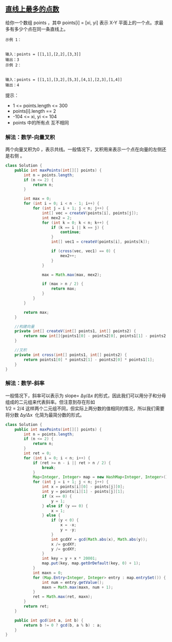 ## [直线上最多的点数](https://leetcode.cn/problems/max-points-on-a-line/description/)

给你一个数组 points ，其中 points[i] = [xi, yi] 表示 X-Y 平面上的一个点。求最多有多少个点在同一条直线上。
````
示例 1：


输入：points = [[1,1],[2,2],[3,3]]
输出：3
示例 2：


输入：points = [[1,1],[3,2],[5,3],[4,1],[2,3],[1,4]]
输出：4
````

提示：

- 1 <= points.length <= 300
- points[i].length == 2
- -104 <= xi, yi <= 104
- points 中的所有点 互不相同

### 解法：数学-向量叉积
两个向量叉积为0 ，表示共线。一般情况下，叉积用来表示一个点在向量的左侧还是右侧 。
````java
class Solution {
    public int maxPoints(int[][] points) {
        int n = points.length;
        if (n <= 2) {
            return n;
        }

        int max = 0;
        for (int i = 0; i < n - 1; i++) {
            for (int j = i + 1; j < n; j++) {
                int[] vec = createV(points[i], points[j]);
                int mex2 = 2;
                for (int k = 0; k < n; k++) {
                    if (k == i || k == j) {
                        continue;
                    }
                    int[] vec1 = createV(points[i], points[k]);

                    if (cross(vec, vec1) == 0) {
                        mex2++;
                    }
                }

                max = Math.max(max, mex2);

                if (max > n / 2) {
                    return max;
                }
            }
        }

        return max;
    }

    //构建向量
    private int[] createV(int[] points1, int[] points2) {
        return new int[]{points1[0] - points2[0], points1[1] - points2[1]};
    }

    //叉积
    private int cross(int[] points1, int[] points2) {
        return points1[0] * points2[1] - points2[0] * points1[1];
    }
}
````

### 解法：数学-斜率
一般情况下，斜率可以表示为 slope= Δy/Δx ​ 的形式，因此我们可以用分子和分母组成的二元组来代表斜率。但注意到存在形如  
1/2 = 2/4
这样两个二元组不同，但实际上两分数的值相同的情况，所以我们需要将分数 Δy/Δx ​ 化简为最简分数的形式。

````java
class Solution {
    public int maxPoints(int[][] points) {
        int n = points.length;
        if (n <= 2) {
            return n;
        }
        int ret = 0;
        for (int i = 0; i < n; i++) {
            if (ret >= n - i || ret > n / 2) {
                break;
            }
            Map<Integer, Integer> map = new HashMap<Integer, Integer>();
            for (int j = i + 1; j < n; j++) {
                int x = points[i][0] - points[j][0];
                int y = points[i][1] - points[j][1];
                if (x == 0) {
                    y = 1;
                } else if (y == 0) {
                    x = 1;
                } else {
                    if (y < 0) {
                        x = -x;
                        y = -y;
                    }
                    int gcdXY = gcd(Math.abs(x), Math.abs(y));
                    x /= gcdXY;
                    y /= gcdXY;
                }
                int key = y + x * 20001;
                map.put(key, map.getOrDefault(key, 0) + 1);
            }
            int maxn = 0;
            for (Map.Entry<Integer, Integer> entry : map.entrySet()) {
                int num = entry.getValue();
                maxn = Math.max(maxn, num + 1);
            }
            ret = Math.max(ret, maxn);
        }
        return ret;
    }

    public int gcd(int a, int b) {
        return b != 0 ? gcd(b, a % b) : a;
    }
}
````